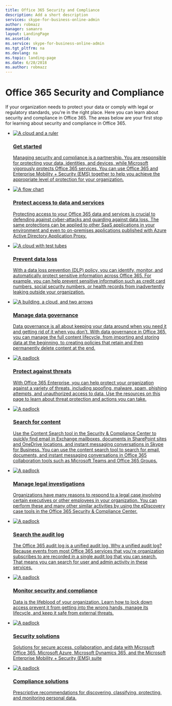 ```yaml
---
title: Office 365 Security and Compliance
description: Add a short description
services: skype-for-business-online-admin
author: robmazz
manager: samanro
layout: LandingPage
ms.assetid: 
ms.service: skype-for-business-online-admin
ms.tgt_pltfrm: na
ms.devlang: na
ms.topic: landing-page
ms.date: 6/28/2018
ms.author: robmazz
---
```


<h1>Office 365 Security and Compliance</h1>
<p>If your organization needs to protect your data or comply with legal or regulatory standards, you're in the right place. Here you can learn about security and compliance in Office 365. The areas below are your first stop for learning about security and compliance in Office 365.</p>
<ul class="cardsF panelContent">
    <li>
        <a href="/office365/enterprise/microsoft-cloud-it-architecture-resources">
        <div class="cardSize">
            <div class="cardPadding">
                <div class="card">
                    <div class="cardImageOuter">
                        <div class="cardImage">
                            <img src="https://docs.microsoft.com/en-us/office/media/icons/get-started.svg" alt="A cloud and a ruler" />
                        </div>
                    </div>
                    <div class="cardText">
                        <h3>Get started</h3>
                <p>Managing security and compliance is a partnership. You are responsible for protecting your data, identities, and devices, while Microsoft vigorously protects Office 365 services. You can use Office 365 and Enterprise Mobility + Security (EMS) together to help you achieve the appropriate level of protection for your organization.</p>
                    </div>
                </div>
            </div>
        </div>
        </a>
    </li> 
    <li>
        <a href="/office365/enterprise/architectural-models-for-sharepoint-exchange-skype-for-business-and-lync">
        <div class="cardSize">
            <div class="cardPadding">
                <div class="card">
                    <div class="cardImageOuter">
                        <div class="cardImage">
                            <img src="https://docs.microsoft.com/en-us/office/media/icons/key-permissions.svg" alt="A flow chart" />
                        </div>
                    </div>
                    <div class="cardText">
                        <h3>Protect access to data and services</h3>
                <p>Protecting access to your Office 365 data and services is crucial to defending against cyber-attacks and guarding against data loss. The same protections can be applied to other SaaS applications in your environment and even to on-premises applications published with Azure Active Directory Application Proxy.</p>
                    </div>
                </div>
            </div>
        </div>
        </a>
    </li>
    <li>
        <a href="/office365/enterprise/cloud-adoption-test-lab-guides-tlgs">
        <div class="cardSize">
            <div class="cardPadding">
                <div class="card">
                    <div class="cardImageOuter">
                        <div class="cardImage">
                            <img src="https://docs.microsoft.com/en-us/office/media/icons/database.svg" alt="A cloud with test tubes" />
                        </div>
                    </div>
                    <div class="cardText">
                        <h3>Prevent data loss</h3>
                <p>With a data loss prevention (DLP) policy, you can identify, monitor, and automatically protect sensitive information across Office 365. For example, you can help prevent sensitive information such as credit card numbers, social security numbers, or health records from inadvertently leaking outside your organization.</p>
                    </div>
                </div>
            </div>
        </div>
        </a>
    </li>
    <li>
        <a href="/office365/enterprise/hybrid-solutions">
        <div class="cardSize">
            <div class="cardPadding">
                <div class="card">
                    <div class="cardImageOuter">
                        <div class="cardImage">
                            <img src="https://docs.microsoft.com/en-us/office/media/icons/process-flow.svg" alt="A building, a cloud, and two arrows" />
                        </div>
                    </div>
                    <div class="cardText">
                        <h3>Manage data governance</h3>
                <p>Data governance is all about keeping your data around when you need it and getting rid of it when you don't. With data governance in Office 365, you can manage the full content lifecycle, from importing and storing data at the beginning, to creating policies that retain and then permanently delete content at the end.</p>
                    </div>
                </div>
            </div>
        </div>
        </a>
    </li>
    <li>
        <a href="/office365/enterprise/security-solutions">
        <div class="cardSize">
            <div class="cardPadding">
                <div class="card">
                    <div class="cardImageOuter">
                        <div class="cardImage">
                            <img src="https://docs.microsoft.com/en-us/office/media/icons/lock-protected.svg" alt="A padlock" />
                        </div>
                    </div>
                    <div class="cardText">
                        <h3>Protect against threats</h3>
                <p>With Office 365 Enterprise, you can help protect your organization against a variety of threats, including spoofing, malware, spam, phishing attempts, and unauthorized access to data. Use the resources on this page to learn about threat protection and actions you can take.</p>
                    </div>
                </div>
            </div>
        </div>
        </a>
    </li>
    <li>
        <a href="/office365/enterprise/security-solutions">
        <div class="cardSize">
            <div class="cardPadding">
                <div class="card">
                    <div class="cardImageOuter">
                        <div class="cardImage">
                            <img src="https://docs.microsoft.com/en-us/office/media/icons/lightbulb-idea-capture.svg" alt="A padlock" />
                        </div>
                    </div>
                    <div class="cardText">
                        <h3>Search for content</h3>
                <p>Use the Content Search tool in the Security & Compliance Center to quickly find email in Exchange mailboxes, documents in SharePoint sites and OneDrive locations, and instant messaging conversations in Skype for Business. You can use the content search tool to search for email, documents, and instant messaging conversations in Office 365 collaboration tools such as Microsoft Teams and Office 365 Groups.</p>
                    </div>
                </div>
            </div>
        </div>
        </a>
    </li>
    <li>
        <a href="/office365/enterprise/security-solutions">
        <div class="cardSize">
            <div class="cardPadding">
                <div class="card">
                    <div class="cardImageOuter">
                        <div class="cardImage">
                            <img src="https://docs.microsoft.com/en-us/office/media/icons/flag.svg" alt="A padlock" />
                        </div>
                    </div>
                    <div class="cardText">
                        <h3>Manage legal investigations</h3>
                <p>Organizations have many reasons to respond to a legal case involving certain executives or other employees in your organization. You can perform these and many other similar activities by using the eDiscovery case tools in the Office 365 Security & Compliance Center.</p>
                    </div>
                </div>
            </div>
        </div>
        </a>
    </li>
    <li>
        <a href="/office365/enterprise/security-solutions">
        <div class="cardSize">
            <div class="cardPadding">
                <div class="card">
                    <div class="cardImageOuter">
                        <div class="cardImage">
                            <img src="https://docs.microsoft.com/en-us/office/media/icons/toolbox.svg" alt="A padlock" />
                        </div>
                    </div>
                    <div class="cardText">
                        <h3>Search the audit log</h3>
                <p>The Office 365 audit log is a unified audit log. Why a unified audit log? Because events from most Office 365 services that you're organization subscribes to are recorded in a single audit log that you can search. That means you can search for user and admin activity in these services.</p>
                    </div>
                </div>
            </div>
        </div>
        </a>
    </li>
    <li>
        <a href="/office365/enterprise/security-solutions">
        <div class="cardSize">
            <div class="cardPadding">
                <div class="card">
                    <div class="cardImageOuter">
                        <div class="cardImage">
                            <img src="https://docs.microsoft.com/en-us/office/media/icons/health.svg" alt="A padlock" />
                        </div>
                    </div>
                    <div class="cardText">
                        <h3>Monitor security and compliance</h3>
                <p>Data is the lifeblood of your organization. Learn how to lock down access prevent it from getting into the wrong hands, manage its lifecycle, and keep it safe from external threats.</p>
                    </div>
                </div>
            </div>
        </div>
        </a>
    </li>
    <li>
        <a href="/office365/enterprise/security-solutions">
        <div class="cardSize">
            <div class="cardPadding">
                <div class="card">
                    <div class="cardImageOuter">
                        <div class="cardImage">
                            <img src="https://docs.microsoft.com/en-us/office/media/icons/security.svg" alt="A padlock" />
                        </div>
                    </div>
                    <div class="cardText">
                        <h3>Security solutions</h3>
                <p>Solutions for secure access, collaboration, and data with Microsoft Office 365, Microsoft Azure, Microsoft Dynamics 365, and the Microsoft Enterprise Mobility + Security (EMS) suite</p>
                    </div>
                </div>
            </div>
        </div>
        </a>
    </li>
    <li>
        <a href="/office365/enterprise/security-solutions">
        <div class="cardSize">
            <div class="cardPadding">
                <div class="card">
                    <div class="cardImageOuter">
                        <div class="cardImage">
                            <img src="https://docs.microsoft.com/en-us/office/media/icons/tasks.svg" alt="A padlock" />
                        </div>
                    </div>
                    <div class="cardText">
                        <h3>Compliance solutions</h3>
                <p>Prescriptive recommendations for discovering, classifying, protecting, and monitoring personal data.</p>
                    </div>
                </div>
            </div>
        </div>
        </a>
    </li>
</ul>